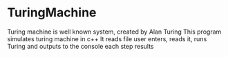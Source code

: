 # TuringMachine
Turing machine is well known system, created by Alan Turing
This program simulates turing machine in c++
It reads file user enters, reads it, runs Turing and outputs to the console each step results

